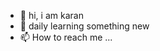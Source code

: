 - 👋 hi, i am karan
- 🌱 daily learning something new
- 📫 How to reach me ...


<!---
karan5028ji/karan5028ji is a ✨ special ✨ repository because its `README.md` (this file) appears on your GitHub profile.
You can click the Preview link to take a look at your changes.
--->
